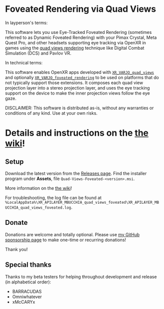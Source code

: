 # Foveated Rendering via Quad Views

In layperson's terms:

This software lets you use Eye-Tracked Foveated Rendering (sometimes referred to as Dynamic Foveated Rendering) with your Pimax Crystal, Meta Quest Pro, and other headsets supporting eye tracking via OpenXR in games using the [quad views rendering](https://github.com/mbucchia/Quad-Views-Foveated/wiki/What-is-Quad-Views-rendering%3F) technique like Digital Combat Simulation (DCS) and Pavlov VR.

In technical terms:

This software enables OpenXR apps developed with [`XR_VARJO_quad_views`](https://registry.khronos.org/OpenXR/specs/1.0/html/xrspec.html#XR_VARJO_quad_views) and optionally [`XR_VARJO_foveated_rendering`](https://registry.khronos.org/OpenXR/specs/1.0/html/xrspec.html#XR_VARJO_foveated_rendering) to be used on platforms that do not typically support those extensions. It composes each quad view projection layer into a stereo projection layer, and uses the eye tracking support on the device to make the inner projection views follow the eye gaze.

DISCLAIMER: This software is distributed as-is, without any warranties or conditions of any kind. Use at your own risks.

# Details and instructions on the [the wiki](https://github.com/mbucchia/Quad-Views-Foveated/wiki)!

## Setup

Download the latest version from the [Releases page](https://github.com/mbucchia/Quad-Views-Foveated/releases). Find the installer program under **Assets**, file `Quad-Views-Foveated-<version>.msi`.

More information on the [the wiki](https://github.com/mbucchia/Quad-Views-Foveated/wiki)!

For troubleshooting, the log file can be found at `%LocalAppData%\XR_APILAYER_MBUCCHIA_quad_views_foveated\XR_APILAYER_MBUCCHIA_quad_views_foveated.log`.

## Donate

Donations are welcome and totally optional. Please use [my GitHub sponsorship page](https://github.com/sponsors/mbucchia) to make one-time or recurring donations!

Thank you!

## Special thanks

Thanks to my beta testers for helping throughout development and release (in alphabetical order):

- BARRACUDAS
- Omniwhatever
- xMcCARYx
